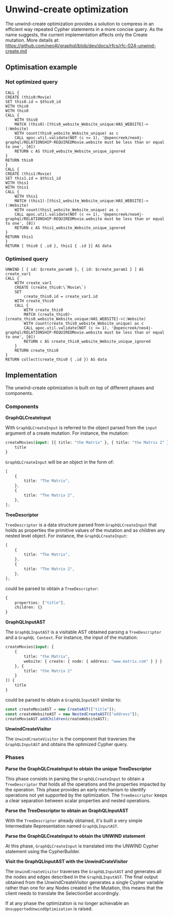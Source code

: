 # Unwind-create optimization

The unwind-create optimization provides a solution to compress in an efficient way repeated Cypher statements in a more concise query.
As the name suggests, the current implementation affects only the Create mutation.
More details at: https://github.com/neo4j/graphql/blob/dev/docs/rfcs/rfc-024-unwind-create.md

## Optimisation example

### Not optimized query

```cypher
CALL {
CREATE (this0:Movie)
SET this0.id = $this0_id
WITH this0
WITH this0
CALL {
    WITH this0
    MATCH (this0)-[this0_website_Website_unique:HAS_WEBSITE]->(:Website)
    WITH count(this0_website_Website_unique) as c
    CALL apoc.util.validate(NOT (c <= 1), '@opencreek/neo4j-graphql/RELATIONSHIP-REQUIREDMovie.website must be less than or equal to one', [0])
    RETURN c AS this0_website_Website_unique_ignored
}
RETURN this0
}
CALL {
CREATE (this1:Movie)
SET this1.id = $this1_id
WITH this1
WITH this1
CALL {
    WITH this1
    MATCH (this1)-[this1_website_Website_unique:HAS_WEBSITE]->(:Website)
    WITH count(this1_website_Website_unique) as c
    CALL apoc.util.validate(NOT (c <= 1), '@opencreek/neo4j-graphql/RELATIONSHIP-REQUIREDMovie.website must be less than or equal to one', [0])
    RETURN c AS this1_website_Website_unique_ignored
}
RETURN this1
}
RETURN [ this0 { .id }, this1 { .id }] AS data
```

### Optimised query

```cypher
UNWIND [ { id: $create_param0 }, { id: $create_param1 } ] AS create_var1
CALL {
    WITH create_var1
    CREATE (create_this0:\`Movie\`)
    SET
        create_this0.id = create_var1.id
    WITH create_this0
    CALL {
        WITH create_this0
        MATCH (create_this0)-[create_this0_website_Website_unique:HAS_WEBSITE]->(:Website)
        WITH count(create_this0_website_Website_unique) as c
        CALL apoc.util.validate(NOT (c <= 1), '@opencreek/neo4j-graphql/RELATIONSHIP-REQUIREDMovie.website must be less than or equal to one', [0])
        RETURN c AS create_this0_website_Website_unique_ignored
    }
    RETURN create_this0
}
RETURN collect(create_this0 { .id }) AS data
```

## Implementation

The unwind-create optimization is built on top of different phases and components.

### Components

**GraphQLCreateInput**

With `GraphQLCreateInput` is referred to the object parsed from the `input` argument of a create mutation.
For instance, the mutation:

```graphql
createMovies(input: [{ title: "the Matrix" }, { title: "the Matrix 2" }]) {
    title
}
```

`GraphQLCreateInput` will be an object in the form of:

```typescript
[
    {
        title: "The Matrix",
    },
    {
        title: "The Matrix 2",
    },
];
```

**TreeDescriptor**

`TreeDescriptor` is a data structure parsed from `GraphQLCreateInput` that holds as properties the primitive values of the mutation and as children any nested level object.
For instance, the `GraphQLCreateInput`:

```typescript
[
    {
        title: "The Matrix",
    },
    {
        title: "The Matrix 2",
    },
];
```

could be parsed to obtain a `TreeDescriptor`:

```typescript
{
    properties: ["title"],
    children: {}
}
```

**GraphQLInputAST**

The `GraphQLInputAST` is a visitable AST obtained parsing a `TreeDescriptor` and a `GraphQL Context`.
For instance, the input of the mutation:

```graphql
createMovies(input: [
    { 
        title: "the Matrix",
        website: { create: { node: { address: "www.matrix.com" } } } 
    }, { 
        title: "the Matrix 2" 
    }
]) {
    title
}
```
could be parsed to obtain a `GraphQLInputAST` similar to:
```typescript
const createMovieAST = new CreateAST(["title"]);
const createWebsiteAST = new NestedCreateAST(["address"]);
createMovieAST.addChildren(createWebsiteAST);
```

**UnwindCreateVisitor**

The `UnwindCreateVisitor` is the component that traverses the `GraphQLInputAST` and obtains the optimized Cypher query.

### Phases

**Parse the GraphQLCreateInput to obtain the unique TreeDescriptor**

This phase consists in parsing the `GraphQLCreateInput` to obtain a `TreeDescriptor` that holds all the operations and the properties impacted by the operation.
This phase provides an early mechanism to identify operations not yet supported by the optimization.
The `TreeDescriptor` keeps a clear separation between scalar properties and nested operations.

**Parse the TreeDescriptor to obtain an GraphQLInputAST**

With the `TreeDescriptor` already obtained, it's built a very simple Intermediate Representation named `GraphQLInputAST`.

**Parse the GraphQLCreateInput to obtain the UNWIND statement**

At this phase, `GraphQLCreateInput` is translated into the UNWIND Cypher statement using the CypherBuilder.

**Visit the GraphQLInputAST with the UnwindCrateVisitor**

The `UnwindCreateVisitor` traverses the `GraphQLInputAST` and generates all the nodes and edges described in the `GraphQLInputAST`.
The final output obtained from the UnwindCreateVisitor generates a single Cypher variable rather than one for any Nodes created in the Mutation, this means that the client needs to translate the SelectionSet accordingly.

If at any phase the optimization is no longer achievable an `UnsupportedUnwindOptimization` is raised.
